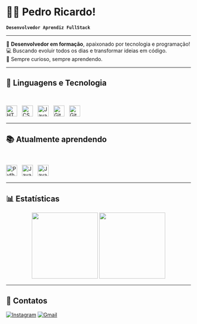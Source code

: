 # 🧑‍💻 Pedro Ricardo!

**`Desenvolvedor Aprendiz FullStack`**

---

🎯 **Desenvolvedor em formação**, apaixonado por tecnologia e programação!  
💻 Buscando evoluir todos os dias e transformar ideias em código.  
🚀 Sempre curioso, sempre aprendendo.

---

## 🤖 Linguagens e Tecnologia

<br>

<img 
    align="left" 
    alt="HTML"
    title="HTML" 
    width="30px" 
    style="padding-right: 10px;" 
    src="https://cdn.jsdelivr.net/gh/devicons/devicon@latest/icons/html5/html5-original.svg" 
/>
<img 
    align="left" 
    alt="CSS" 
    title="CSS"
    width="30px" 
    style="padding-right: 10px;" 
    src="https://cdn.jsdelivr.net/gh/devicons/devicon@latest/icons/css3/css3-original.svg" 
/>
<img 
    align="left" 
    alt="JavaScript" 
    title="JavaScript"
    width="30px" 
    style="padding-right: 10px;" 
    src="https://cdn.jsdelivr.net/gh/devicons/devicon@latest/icons/javascript/javascript-original.svg" 
/>
<img 
    align="left" 
    alt="Git" 
    title="Git"
    width="30px" 
    style="padding-right: 10px;" 
    src="https://cdn.jsdelivr.net/gh/devicons/devicon@latest/icons/git/git-original.svg" 
/>
<img
    align="left" 
    alt="GitHub" 
    width="30px" 
    style="padding-right:10px;" 
    src="https://cdn.jsdelivr.net/gh/devicons/devicon/icons/github/github-original.svg" 
/>

<br>
<br>

---

## 📚 Atualmente aprendendo

<br>

<img 
    align="left" 
    alt="Python" 
    title="Python"
    width="30px" 
    style="padding-right: 10px;" 
    src="https://cdn.jsdelivr.net/gh/devicons/devicon@latest/icons/python/python-original.svg" 
/>
<img 
    align="left"
    alt="Java" 
    width="30px"
    style="padding-right:10px;"
    src="https://cdn.jsdelivr.net/gh/devicons/devicon/icons/java/java-original.svg"
/>
<img 
    align="left" 
    alt="JavaScript" 
    title="JavaScript"
    width="30px" 
    style="padding-right: 10px;" 
    src="https://cdn.jsdelivr.net/gh/devicons/devicon@latest/icons/javascript/javascript-original.svg" 
/>

<br>
<br>

---

## 📊 Estatísticas

<div align="center">
  <img height="180em" src="https://github-readme-stats.vercel.app/api?username=PRicardo-Dev&show_icons=true&theme=tokyonight&count_private=true"/>
  <img height="180em" src="https://github-readme-stats.vercel.app/api/top-langs/?username=PRicardo-Dev&layout=compact&theme=tokyonight"/>
</div>

---

## 🔗 Contatos

[![Instagram](https://img.shields.io/badge/Instagram-e1306c?style=for-the-badge&logo=instagram&logoColor=white)](https://instagram.com/pedro_gmbs)
[![Gmail](https://img.shields.io/badge/Gmail-D14836?style=for-the-badge&logo=gmail&logoColor=white)](mailto:pedroricardo2108@gmail.com)
